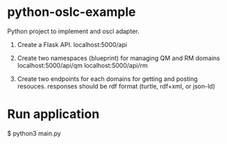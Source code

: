 # python-oslc-example
Python project to implement and oscl adapter.

1. Create a Flask API.
   localhost:5000/api

2. Create two namespaces (blueprint) for managing QM and RM domains
   localhost:5000/api/qm
   localhost:5000/api/rm

3. Create two endpoints for each domains for getting and posting resouces.
   responses should be rdf format (turtle, rdf+xml, or json-ld)



# Run application
$ python3 main.py
